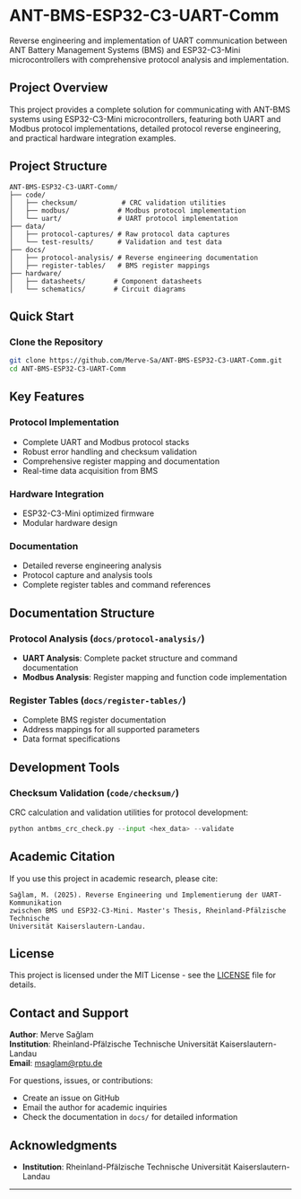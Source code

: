 # ANT-BMS-ESP32-C3-UART-Comm

Reverse engineering and implementation of UART communication between ANT Battery Management Systems (BMS) and ESP32-C3-Mini microcontrollers with comprehensive protocol analysis and implementation.

## Project Overview

This project provides a complete solution for communicating with ANT-BMS systems using ESP32-C3-Mini microcontrollers, featuring both UART and Modbus protocol implementations, detailed protocol reverse engineering, and practical hardware integration examples.

## Project Structure

```
ANT-BMS-ESP32-C3-UART-Comm/
├── code/
│   ├── checksum/           # CRC validation utilities
│   ├── modbus/            # Modbus protocol implementation
│   └── uart/              # UART protocol implementation
├── data/
│   ├── protocol-captures/ # Raw protocol data captures
│   └── test-results/      # Validation and test data
├── docs/
│   ├── protocol-analysis/ # Reverse engineering documentation
│   ├── register-tables/   # BMS register mappings
├── hardware/
│   ├── datasheets/       # Component datasheets
│   └── schematics/       # Circuit diagrams
```




## Quick Start

###  Clone the Repository
```bash
git clone https://github.com/Merve-Sa/ANT-BMS-ESP32-C3-UART-Comm.git
cd ANT-BMS-ESP32-C3-UART-Comm
```





## Key Features

### Protocol Implementation
- Complete UART and Modbus protocol stacks
- Robust error handling and checksum validation
- Comprehensive register mapping and documentation
- Real-time data acquisition from BMS

### Hardware Integration
- ESP32-C3-Mini optimized firmware
- Modular hardware design

### Documentation
- Detailed reverse engineering analysis
- Protocol capture and analysis tools
- Complete register tables and command references



## Documentation Structure

### Protocol Analysis (`docs/protocol-analysis/`)
- **UART Analysis**: Complete packet structure and command documentation
- **Modbus Analysis**: Register mapping and function code implementation

### Register Tables (`docs/register-tables/`)
- Complete BMS register documentation
- Address mappings for all supported parameters
- Data format specifications

## Development Tools

### Checksum Validation (`code/checksum/`)
CRC calculation and validation utilities for protocol development:
```python
python antbms_crc_check.py --input <hex_data> --validate
```



## Academic Citation

If you use this project in academic research, please cite:

```
Sağlam, M. (2025). Reverse Engineering und Implementierung der UART-Kommunikation
zwischen BMS und ESP32-C3-Mini. Master's Thesis, Rheinland-Pfälzische Technische
Universität Kaiserslautern-Landau.
```

## License

This project is licensed under the MIT License - see the [LICENSE](LICENSE) file for details.

## Contact and Support

**Author**: Merve Sağlam  
**Institution**: Rheinland-Pfälzische Technische Universität Kaiserslautern-Landau  
**Email**: msaglam@rptu.de

For questions, issues, or contributions:
- Create an issue on GitHub
- Email the author for academic inquiries
- Check the documentation in `docs/` for detailed information

## Acknowledgments

- **Institution**: Rheinland-Pfälzische Technische Universität Kaiserslautern-Landau


---
